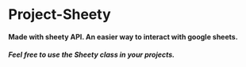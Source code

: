 # Project-Sheety
#### Made with sheety API. An easier way to interact with google sheets.
##### Feel free to use the Sheety class in your projects.
